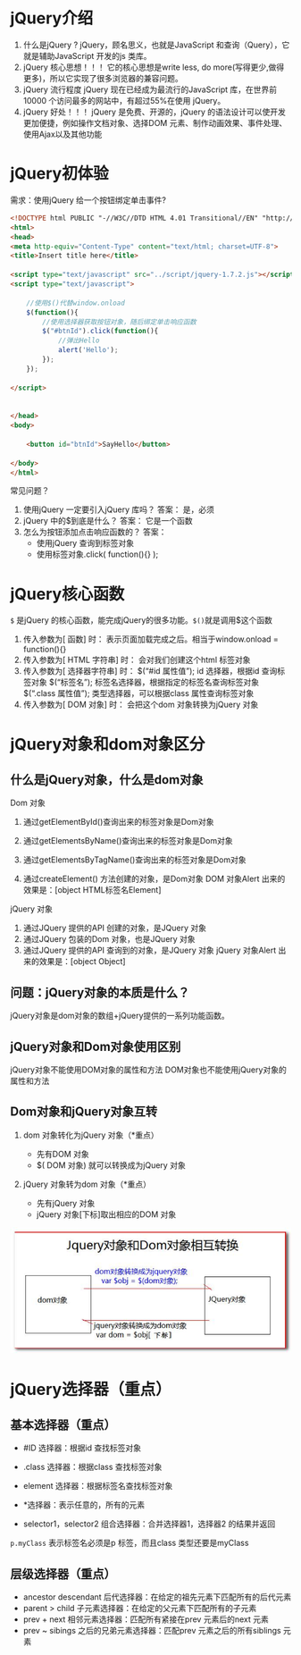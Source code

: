 # jQuery介绍

1. 什么是jQuery ?
   jQuery，顾名思义，也就是JavaScript 和查询（Query），它就是辅助JavaScript 开发的js 类库。
2. jQuery 核心思想！！！
   它的核心思想是write less, do more(写得更少,做得更多)，所以它实现了很多浏览器的兼容问题。
3. jQuery 流行程度
   jQuery 现在已经成为最流行的JavaScript 库，在世界前10000 个访问最多的网站中，有超过55%在使用
   jQuery。
4. jQuery 好处！！！
   jQuery 是免费、开源的，jQuery 的语法设计可以使开发更加便捷，例如操作文档对象、选择DOM 元素、制作动画效果、事件处理、使用Ajax以及其他功能

# jQuery初体验

需求：使用jQuery 给一个按钮绑定单击事件?

```html
<!DOCTYPE html PUBLIC "-//W3C//DTD HTML 4.01 Transitional//EN" "http://www.w3.org/TR/html4/loose.dtd">
<html>
<head>
<meta http-equiv="Content-Type" content="text/html; charset=UTF-8">
<title>Insert title here</title>

<script type="text/javascript" src="../script/jquery-1.7.2.js"></script>
<script type="text/javascript">

	//使用$()代替window.onload
	$(function(){
		//使用选择器获取按钮对象，随后绑定单击响应函数
		$("#btnId").click(function(){
			//弹出Hello
			alert('Hello');
		});
	});

</script>


</head>
<body>

	<button id="btnId">SayHello</button>

</body>
</html>	
```

常见问题？

1. 使用jQuery 一定要引入jQuery 库吗？ 答案： 是，必须
2. jQuery 中的$到底是什么？ 答案： 它是一个函数
3. 怎么为按钮添加点击响应函数的？ 答案：
   * 使用jQuery 查询到标签对象
   * 使用标签对象.click( function(){} );

# jQuery核心函数

`$` 是jQuery 的核心函数，能完成jQuery的很多功能。`$()`就是调用$这个函数

1. 传入参数为[ 函数] 时：
   表示页面加载完成之后。相当于window.onload = function(){}
2. 传入参数为[ HTML 字符串] 时：
   会对我们创建这个html 标签对象
3. 传入参数为[ 选择器字符串] 时：
   $(“#id 属性值”);    id 选择器，根据id 查询标签对象
   $(“标签名”);           标签名选择器，根据指定的标签名查询标签对象
   $(“.class 属性值”); 类型选择器，可以根据class 属性查询标签对象
4. 传入参数为[ DOM 对象] 时：
   会把这个dom 对象转换为jQuery 对象

# jQuery对象和dom对象区分

## 什么是jQuery对象，什么是dom对象

Dom 对象

1. 通过getElementById()查询出来的标签对象是Dom对象

2. 通过getElementsByName()查询出来的标签对象是Dom对象

3. 通过getElementsByTagName()查询出来的标签对象是Dom对象

4. 通过createElement() 方法创建的对象，是Dom对象
   DOM 对象Alert 出来的效果是：[object HTML标签名Element]

jQuery 对象

1. 通过JQuery 提供的API 创建的对象，是JQuery 对象
2. 通过JQuery 包装的Dom 对象，也是JQuery 对象
3. 通过JQuery 提供的API 查询到的对象，是JQuery 对象
      jQuery 对象Alert 出来的效果是：[object Object]

## 问题：jQuery对象的本质是什么？

jQuery对象是dom对象的数组+jQuery提供的一系列功能函数。

## jQuery对象和Dom对象使用区别

jQuery对象不能使用DOM对象的属性和方法
DOM对象也不能使用jQuery对象的属性和方法

## Dom对象和jQuery对象互转

1. dom 对象转化为jQuery 对象（*重点）
   * 先有DOM 对象
   * $( DOM 对象) 就可以转换成为jQuery 对象

2. jQuery 对象转为dom 对象（*重点）
   * 先有jQuery 对象
   * jQuery 对象[下标]取出相应的DOM 对象

![Dom对象和jQuery对象互转](https://raw.githubusercontent.com/jchenTech/images/main/img/20201024165641.jpg)

# jQuery选择器（重点）

## 基本选择器（重点）

* #ID 选择器：根据id 查找标签对象
* .class 选择器：根据class 查找标签对象
* element 选择器：根据标签名查找标签对象

* *选择器：表示任意的，所有的元素
* selector1，selector2 组合选择器：合并选择器1，选择器2 的结果并返回



`p.myClass`
表示标签名必须是p 标签，而且class 类型还要是myClass

## 层级选择器（重点）

* ancestor descendant 后代选择器：在给定的祖先元素下匹配所有的后代元素
* parent > child 子元素选择器：在给定的父元素下匹配所有的子元素
* prev + next 相邻元素选择器：匹配所有紧接在prev 元素后的next 元素
* prev ~ sibings 之后的兄弟元素选择器：匹配prev 元素之后的所有siblings 元素
